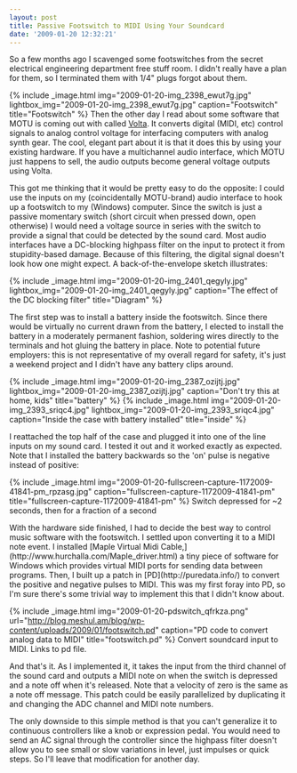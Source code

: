 ```yaml
---
layout: post
title: Passive Footswitch to MIDI Using Your Soundcard
date: '2009-01-20 12:32:21'
---
```



So a few months ago I scavenged some footswitches from the secret electrical engineering department free stuff room. I didn't really have a plan for them, so I terminated them with 1/4" plugs forgot about them.

{% include _image.html img="2009-01-20-img_2398_ewut7g.jpg" lightbox_img="2009-01-20-img_2398_ewut7g.jpg" caption="Footswitch" title="Footswitch"  %}
Then the other day I read about some software that MOTU is coming out with called [Volta](http://createdigitalmusic.com/2009/01/16/analog-meet-digital-motu-volta-connects-the-mac-to-cv-synths-effects-graphically/). It converts digital (MIDI, etc) control signals to analog control voltage for interfacing computers with analog synth gear. The cool, elegant part about it is that it does this by using your existing hardware. If you have a multichannel audio interface, which MOTU just happens to sell, the audio outputs become general voltage outputs using Volta.

This got me thinking that it would be pretty easy to do the opposite: I could use the inputs on my (coincidentally MOTU-brand) audio interface to hook up a footswitch to my (Windows) computer. Since the switch is just a passive momentary switch (short circuit when pressed down, open otherwise) I would need a voltage source in series with the switch to provide a signal that could be detected by the sound card. Most audio interfaces have a DC-blocking highpass filter on the input to protect it from stupidity-based damage. Because of this filtering, the digital signal doesn't look how one might expect. A back-of-the-envelope sketch illustrates:

{% include _image.html img="2009-01-20-img_2401_qegyly.jpg" lightbox_img="2009-01-20-img_2401_qegyly.jpg" caption="The effect of the DC blocking filter" title="Diagram"  %}
</div>The first step was to install a battery inside the footswitch. Since there would be virtually no current drawn from the battery, I elected to install the battery in a moderately permanent fashion, soldering wires directly to the terminals and hot gluing the battery in place. Note to potential future employers: this is not representative of my overall regard for safety, it's just a weekend project and I didn't have any battery clips around.

{% include _image.html img="2009-01-20-img_2387_ozijtj.jpg" lightbox_img="2009-01-20-img_2387_ozijtj.jpg" caption="Don't try this at home, kids" title="battery"  %}
{% include _image.html img="2009-01-20-img_2393_sriqc4.jpg" lightbox_img="2009-01-20-img_2393_sriqc4.jpg" caption="Inside the case with battery installed" title="inside"  %}
</div>I reattached the top half of the case and plugged it into one of the line inputs on my sound card. I tested it out and it worked exactly as expected. Note that I installed the battery backwards so the 'on' pulse is negative instead of positive:

{% include _image.html img="2009-01-20-fullscreen-capture-1172009-41841-pm_rpzasg.jpg" caption="fullscreen-capture-1172009-41841-pm" title="fullscreen-capture-1172009-41841-pm"  %}
Switch depressed for ~2 seconds, then for a fraction of a second
</div>With the hardware side finished, I had to decide the best way to control music software with the footswitch. I settled upon converting it to a MIDI note event. I installed [Maple Virtual Midi Cable,](http://www.hurchalla.com/Maple_driver.html) a tiny piece of software for Windows which provides virtual MIDI ports for sending data between programs. Then, I built up a patch in [PD](http://puredata.info/) to convert the positive and negative pulses to MIDI. This was my first foray into PD, so I'm sure there's some trivial way to implement this that I didn't know about.

{% include _image.html img="2009-01-20-pdswitch_qfrkza.png" url="http://blog.meshul.am/blog/wp-content/uploads/2009/01/footswitch.pd" caption="PD code to convert analog data to MIDI" title="footswitch.pd"  %}
Convert soundcard input to MIDI. Links to pd file.
</div>And that's it. As I implemented it, it takes the input from the third channel of the sound card and outputs a MIDI note on when the switch is depressed and a note off when it's released. Note that a velocity of zero is the same as a note off message. This patch could be easily parallelized by duplicating it and changing the ADC channel and MIDI note numbers.

The only downside to this simple method is that you can't generalize it to continuous controllers like a knob or expression pedal. You would need to send an AC signal through the controller since the highpass filter doesn't allow you to see small or slow variations in level, just impulses or quick steps. So I'll leave that modification for another day.


